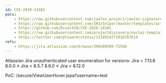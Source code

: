 ```yaml
---
id: CVE-2020-14181
pocs:
    - https://raw.githubusercontent.com/jaeles-project/jaeles-signatures/master/cves/jira-user-enumeration-cve-2020-14181.yaml
    - https://raw.githubusercontent.com/1N3/Sn1per/master/templates/active/CVE-2020-14181_-_User_Enumeration_Via_Insecure_Jira_Endpoint.sh
    - https://github.com/Rival420/CVE-2020-14181
    - https://raw.githubusercontent.com/projectdiscovery/nuclei-templates/master/cves/CVE-2020-14181.yaml
    - https://twitter.com/ptswarm/status/1318914772918767619
refs:
    - https://jira.atlassian.com/browse/JRASERVER-71560
---
```

Atlassian Jira unauthenticated user enumeration for versions:
Jira < 7.13.6
8.0.0 ≤ Jira < 8.5.7
8.6.0 ≤ Jira < 8.12.0

PoC: /secure/ViewUserHover.jspa?username=test